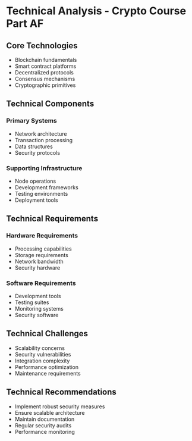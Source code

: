 # Technical Analysis - Crypto Course Part AF

## Core Technologies

- Blockchain fundamentals
- Smart contract platforms
- Decentralized protocols
- Consensus mechanisms
- Cryptographic primitives

## Technical Components

### Primary Systems
- Network architecture
- Transaction processing
- Data structures
- Security protocols

### Supporting Infrastructure
- Node operations
- Development frameworks
- Testing environments
- Deployment tools

## Technical Requirements

### Hardware Requirements
- Processing capabilities
- Storage requirements
- Network bandwidth
- Security hardware

### Software Requirements
- Development tools
- Testing suites
- Monitoring systems
- Security software

## Technical Challenges

- Scalability concerns
- Security vulnerabilities
- Integration complexity
- Performance optimization
- Maintenance requirements

## Technical Recommendations

- Implement robust security measures
- Ensure scalable architecture
- Maintain documentation
- Regular security audits
- Performance monitoring